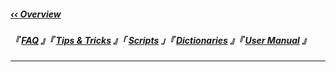 <!----------------------------[ Navigation Links ]----------------------------->

[‹‹ Overview]: ../../../

[User Manual]: http://texstudio.sourceforge.net/manual/current/usermanual_en.html
[Dictionaries]: ../../../Dictionary/Overview
[Tips & Tricks]: ../../../Tip/Overview
[Scripts]: ../../Overview
[FAQ]: ../../../FAQ/Overview

<!-------------------------------[ Navigation ]-------------------------------->

##### [‹‹ Overview]

##### 『 [FAQ] 』『 [Tips & Tricks] 』「 [Scripts] 」『 [Dictionaries] 』『 [User Manual] 』  

---

<!-------------------------------[ Script Links ]------------------------------>



<!----------------------------------[ Script ]--------------------------------->
